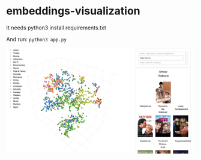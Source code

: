 # embeddings-visualization

It needs python3
install requirements.txt

And run:
`python3 app.py`

![Alt text](screenshot.png?raw=true "Title")

